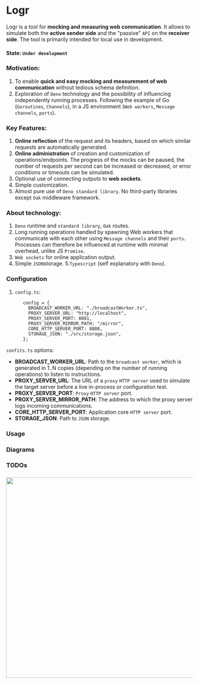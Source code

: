 # Logr 

Logr is a tool for **mocking and measuring web communication**. It allows to simulate both the **active sender side** and the "passive" `API` on the **receiver side**. The tool is primarily intended for local use in development.

#### State: `Under development`

### Motivation:
1. To enable **quick and easy mocking and measurement of web communication** without tedious schema definition. 
2. Exploration of `Deno` technology and the possibility of influencing independently running processes. Following the example of Go (`Goroutines`, `Channels`), in a JS environment (`Web workers`, `Message channels`, `ports`).

### Key Features:
1. **Online reflection** of the request and its headers, based on which similar requests are automatically generated.
2. **Online administration** of creation and customization of operations/endpoints. 
   The progress of the mocks can be paused, the number of requests per second can be increased or decreased, or error conditions or timeouts can be simulated.
3. Optional use of connecting outputs to **web sockets**.
4. Simple customization.
5. Almost pure use of `Deno standard library`. No third-party libraries except `Oak` middleware framework.


###  About technology:
1. `Deno` runtime and `standard library`, `Oak` routes.
2. Long running operations handled by spawning Web workers that communicate with each other using `Message channels` and their `ports`. Processes can therefore be influenced at runtime with minimal overhead, unlike JS `Promise`.
3. `Web sockets` for online application output.
4. Simple `JSON`storage.
5.`Typescript` (self explanatory with `Deno`).

### Configuration

1. `config.ts`:

   ```
      config = {
        BROADCAST_WORKER_URL: "./broadcastWorker.ts",
        PROXY_SERVER_URL: "http://localhost",
        PROXY_SERVER_PORT: 8081,
        PROXY_SERVER_MIRROR_PATH: "/mirror",
        CORE_HTTP_SERVER_PORT: 8080,
        STORAGE_JSON: "./src/storage.json",
      };

   ```
`confits.ts` options:

* **BROADCAST_WORKER_URL**: Path to the `broadcast worker`, which is generated in 1..N copies (depending on the number of running operations) to listen to instructions.
* **PROXY_SERVER_URL**: The URL of a `proxy` `HTTP server` used to simulate the target server before a live in-process or configuration test.
* **PROXY_SERVER_PORT**: `Proxy` `HTTP server` port.
* **PROXY_SERVER_MIRROR_PATH**: The address to which the proxy server logs incoming communications.
* **CORE_HTTP_SERVER_PORT**: Application core `HTTP server` port.
* **STORAGE_JSON**: Path to `JSON` storage.


### Usage


### Diagrams


### TODOs

###

<img align="left" width="771" height="541" src="https://drive.google.com/uc?export=view&id=1cTlSpRI8v1KyhAP1rXwDRVieWE4nxDfI">


